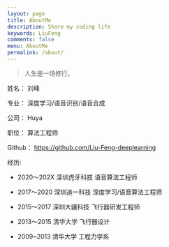 ```yaml
---
layout: page
title: AboutMe
description: Share my coding life
keywords: LiuFeng
comments: false
menu: AboutMe
permalink: /about/
---
```


>人生是一场修行。

姓名： 刘峰

专业： 深度学习/语音识别/语音合成

公司： Huya 

职位： 算法工程师

Github： https://github.com/Liu-Feng-deeplearning

经历:

- 2020～202X 深圳虎牙科技 语音算法工程师

- 2017～2020 深圳追一科技 深度学习/语音算法工程师

- 2015～2017 深圳大疆科技 飞行器研发工程师

- 2013～2015 清华大学 飞行器设计

- 2009~2013 清华大学 工程力学系
